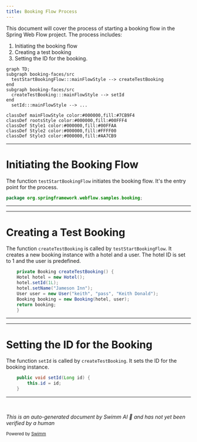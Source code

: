 ```yaml
---
title: Booking Flow Process
---
```

This document will cover the process of starting a booking flow in the Spring Web Flow project. The process includes:

1. Initiating the booking flow
2. Creating a test booking
3. Setting the ID for the booking.

```mermaid
graph TD;
subgraph booking-faces/src
  testStartBookingFlow:::mainFlowStyle --> createTestBooking
end
subgraph booking-faces/src
  createTestBooking:::mainFlowStyle --> setId
end
  setId:::mainFlowStyle --> ...

classDef mainFlowStyle color:#000000,fill:#7CB9F4
classDef rootsStyle color:#000000,fill:#00FFF4
classDef Style1 color:#000000,fill:#00FFAA
classDef Style2 color:#000000,fill:#FFFF00
classDef Style3 color:#000000,fill:#AA7CB9
```

<SwmSnippet path="/booking-faces/src/test/java/org/springframework/webflow/samples/booking/BookingFlowExecutionTests.java" line="1" repo-id="Z2l0aHViJTNBJTNBc3ByaW5nLXdlYmZsb3ctc2FtcGxlcyUzQSUzQWdpbGFkbmF2b3Q=">

---

# Initiating the Booking Flow

The function `testStartBookingFlow` initiates the booking flow. It's the entry point for the process.

```java
package org.springframework.webflow.samples.booking;
```

---

</SwmSnippet>

<SwmSnippet path="/booking-faces/src/test/java/org/springframework/webflow/samples/booking/BookingFlowExecutionTests.java" line="74" repo-id="Z2l0aHViJTNBJTNBc3ByaW5nLXdlYmZsb3ctc2FtcGxlcyUzQSUzQWdpbGFkbmF2b3Q=">

---

# Creating a Test Booking

The function `createTestBooking` is called by `testStartBookingFlow`. It creates a new booking instance with a hotel and a user. The hotel ID is set to 1 and the user is predefined.

```java
    private Booking createTestBooking() {
	Hotel hotel = new Hotel();
	hotel.setId(1L);
	hotel.setName("Jameson Inn");
	User user = new User("keith", "pass", "Keith Donald");
	Booking booking = new Booking(hotel, user);
	return booking;
    }
```

---

</SwmSnippet>

<SwmSnippet path="/booking-faces/src/main/java/org/springframework/webflow/samples/booking/Booking.java" line="92" repo-id="Z2l0aHViJTNBJTNBc3ByaW5nLXdlYmZsb3ctc2FtcGxlcyUzQSUzQWdpbGFkbmF2b3Q=">

---

# Setting the ID for the Booking

The function `setId` is called by `createTestBooking`. It sets the ID for the booking instance.

```java
	public void setId(Long id) {
		this.id = id;
	}
```

---

</SwmSnippet>

&nbsp;

*This is an auto-generated document by Swimm AI 🌊 and has not yet been verified by a human*

<SwmMeta version="3.0.0" repo-id="Z2l0aHViJTNBJTNBc3ByaW5nLXdlYmZsb3ctc2FtcGxlcyUzQSUzQWdpbGFkbmF2b3Q=" repo-name="spring-webflow-samples"><sup>Powered by [Swimm](https://app.swimm.io/)</sup></SwmMeta>
